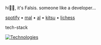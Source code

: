 hi👋🏻, it's Falsis. someone like a developer...

[spotify](https://open.spotify.com/user/315l5ib3a4fd2obidm76lipspxji?si=G3UKZ4puTuiyGwte229p_w) • [mal](https://myanimelist.net/profile/falsis) • [al](https://anilist.co/user/Falsis/) • [kitsu](https://kitsu.io/users/1388037) • [lichess](https://lichess.org/@/Falsis)


tech-stack


[![Technologies](https://skillicons.dev/icons?i=git,vscode,tailwind,js,ts,vue,nuxt,svelte,vite)](https://skillicons.dev)
